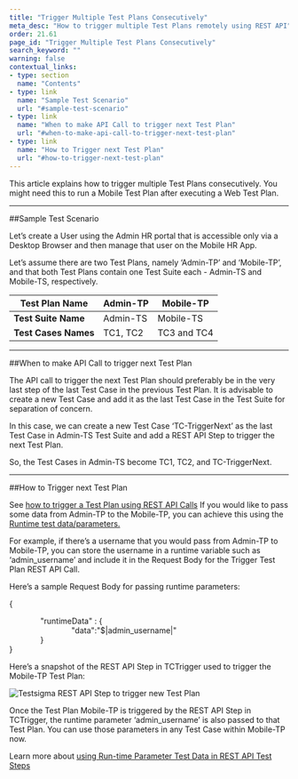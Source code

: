 ```yaml
---
title: "Trigger Multiple Test Plans Consecutively"
meta_desc: "How to trigger multiple Test Plans remotely using REST API"
order: 21.61
page_id: "Trigger Multiple Test Plans Consecutively"
search_keyword: ""
warning: false
contextual_links:
- type: section
  name: "Contents"
- type: link
  name: "Sample Test Scenario"
  url: "#sample-test-scenario"
- type: link
  name: "When to make API Call to trigger next Test Plan"
  url: "#when-to-make-api-call-to-trigger-next-test-plan"
- type: link
  name: "How to Trigger next Test Plan"
  url: "#how-to-trigger-next-test-plan"
---
```


This article explains how to trigger multiple Test Plans consecutively. You might need this to run a Mobile Test Plan after executing a Web Test Plan.

---
##Sample Test Scenario

Let’s create a User using the Admin HR portal that is accessible only via a Desktop Browser and then manage that user on the Mobile HR App.

Let’s assume there are two Test Plans, namely ‘Admin-TP’ and ‘Mobile-TP’, and that both Test Plans contain one Test Suite each - Admin-TS and Mobile-TS, respectively.

|**Test Plan Name**|Admin-TP|Mobile-TP|
|---|---|---|
|**Test Suite Name**|Admin-TS|Mobile-TS|
|**Test Cases Names**|TC1, TC2|TC3 and TC4|

---
##When to make API Call to trigger next Test Plan

The API call to trigger the next Test Plan should preferably be in the very last step of the last Test Case in the previous Test Plan. It is advisable to create a new Test Case and add it as the last Test Case in the Test Suite for separation of concern.

In this case, we can create a new Test Case ‘TC-TriggerNext’ as the last Test Case in Admin-TS Test Suite and add a REST API Step to trigger the next Test Plan.

So, the Test Cases in Admin-TS become TC1, TC2, and TC-TriggerNext.

---
##How to Trigger next Test Plan

See [how to trigger a Test Plan using REST API Calls](https://testsigma.com/docs/api/examples/trigger-test-plan-wait-completion/)
If you would like to pass some data from Admin-TP to the Mobile-TP, you can achieve this using the [Runtime test data/parameters.](https://testsigma.com/docs/test-data/types/runtime/)

For example, if there’s a username that you would pass from Admin-TP to Mobile-TP, you can store the username in a runtime variable such as ‘admin_username’ and include it in the Request Body for the Trigger Test Plan REST API Call.

Here’s a sample Request Body for passing runtime parameters:

{

&emsp;&emsp;&emsp;&emsp;"runtimeData" :  {<br>&emsp;&emsp;&emsp;&emsp;&emsp;&emsp;&emsp;&emsp;"data":"$|admin_username|"
<br>&emsp;&emsp;&emsp;&emsp;}<br>}

Here’s a snapshot of the REST API Step in TCTrigger used to trigger the Mobile-TP Test Plan:

![Testsigma REST API Step to trigger new Test Plan](https://docs.testsigma.com/images/trigger-multiple-test-plans/trigger-multiple-test-plans-testsigma-rest-api-step.png)

Once the Test Plan Mobile-TP is triggered by the REST API Step in TCTrigger, the runtime parameter ‘admin\_username’ is also passed to that Test Plan. You can use those parameters in any Test Case within Mobile-TP now.

Learn more about [using Run-time Parameter Test Data in REST API Test Steps](https://testsigma.com/docs/test-cases/create-steps-restapi/store-runtime-data/)



